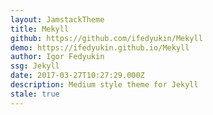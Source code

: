 ```yaml
---
layout: JamstackTheme
title: Mekyll
github: https://github.com/ifedyukin/Mekyll
demo: https://ifedyukin.github.io/Mekyll
author: Igor Fedyukin
ssg: Jekyll
date: 2017-03-27T10:27:29.000Z
description: Medium style theme for Jekyll
stale: true
---
```

